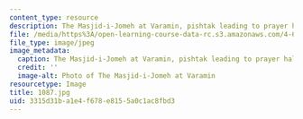 ```yaml
---
content_type: resource
description: The Masjid-i-Jomeh at Varamin, pishtak leading to prayer hall.
file: /media/https%3A/open-learning-course-data-rc.s3.amazonaws.com/4-614-religious-architecture-and-islamic-cultures-fall-2002/3315d31ba1e4f678e8155a0c1ac8fbd3_1087.jpg
file_type: image/jpeg
image_metadata:
  caption: The Masjid-i-Jomeh at Varamin, pishtak leading to prayer hall.
  credit: ''
  image-alt: Photo of The Masjid-i-Jomeh at Varamin
resourcetype: Image
title: 1087.jpg
uid: 3315d31b-a1e4-f678-e815-5a0c1ac8fbd3
---
```

